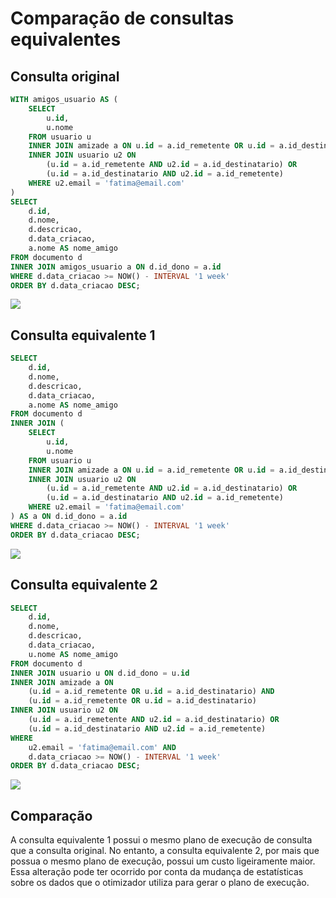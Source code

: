 # Comparação de consultas equivalentes

## Consulta original

```sql
WITH amigos_usuario AS (
    SELECT
        u.id,
        u.nome
    FROM usuario u
    INNER JOIN amizade a ON u.id = a.id_remetente OR u.id = a.id_destinatario
    INNER JOIN usuario u2 ON
        (u.id = a.id_remetente AND u2.id = a.id_destinatario) OR
        (u.id = a.id_destinatario AND u2.id = a.id_remetente)
    WHERE u2.email = 'fatima@email.com'
)
SELECT
    d.id,
    d.nome,
    d.descricao,
    d.data_criacao,
    a.nome AS nome_amigo
FROM documento d
INNER JOIN amigos_usuario a ON d.id_dono = a.id
WHERE d.data_criacao >= NOW() - INTERVAL '1 week'
ORDER BY d.data_criacao DESC;
```

![](https://github.com/willpinha/willpinha/assets/86596621/5022517d-dfda-4333-8f48-ae31716316a5)

## Consulta equivalente 1

```sql
SELECT
    d.id,
    d.nome,
    d.descricao,
    d.data_criacao,
    a.nome AS nome_amigo
FROM documento d
INNER JOIN (
    SELECT
        u.id,
        u.nome
    FROM usuario u
    INNER JOIN amizade a ON u.id = a.id_remetente OR u.id = a.id_destinatario
    INNER JOIN usuario u2 ON
        (u.id = a.id_remetente AND u2.id = a.id_destinatario) OR
        (u.id = a.id_destinatario AND u2.id = a.id_remetente)
    WHERE u2.email = 'fatima@email.com'
) AS a ON d.id_dono = a.id
WHERE d.data_criacao >= NOW() - INTERVAL '1 week'
ORDER BY d.data_criacao DESC;
```

![](https://github.com/willpinha/willpinha/assets/86596621/ee042cdf-a1c4-4fb3-b4b2-d8a37c232654)

## Consulta equivalente 2

```sql
SELECT
    d.id,
    d.nome,
    d.descricao,
    d.data_criacao,
    u.nome AS nome_amigo
FROM documento d
INNER JOIN usuario u ON d.id_dono = u.id
INNER JOIN amizade a ON
    (u.id = a.id_remetente OR u.id = a.id_destinatario) AND
    (u.id = a.id_remetente OR u.id = a.id_destinatario)
INNER JOIN usuario u2 ON
    (u.id = a.id_remetente AND u2.id = a.id_destinatario) OR
    (u.id = a.id_destinatario AND u2.id = a.id_remetente)
WHERE
    u2.email = 'fatima@email.com' AND
    d.data_criacao >= NOW() - INTERVAL '1 week'
ORDER BY d.data_criacao DESC;
```

![](https://github.com/willpinha/willpinha/assets/86596621/18405ab1-2475-4767-9271-f902bb7e680c)

## Comparação

A consulta equivalente 1 possui o mesmo plano de execução de consulta que a
consulta original. No entanto, a consulta equivalente 2, por mais que possua o
mesmo plano de execução, possui um custo ligeiramente maior. Essa alteração pode
ter ocorrido por conta da mudança de estatísticas sobre os dados que o
otimizador utiliza para gerar o plano de execução.
